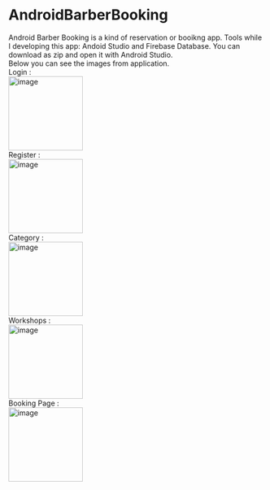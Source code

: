 # AndroidBarberBooking
Android Barber Booking is a kind of reservation or booikng app. Tools while I developing this app: Andoid Studio and Firebase Database.
You can download as zip and open it with Android Studio.
<br>Below you can see the images from application.
<br>Login :<br> <img width="146" alt="image" src="https://user-images.githubusercontent.com/77540246/214046422-8e46f30d-a6df-46f6-a303-39f154814dbd.png">
<br>Register : <br><img width="146" alt="image" src="https://user-images.githubusercontent.com/77540246/214046498-17d36f6d-3ec2-4dff-b361-bb144f168759.png">
<br>Category : <br><img width="146" alt="image" src="https://user-images.githubusercontent.com/77540246/214046636-6f097ddf-56fa-4f8b-8140-6f6799dfc479.png">
<br>Workshops : <br><img width="146" alt="image" src="https://user-images.githubusercontent.com/77540246/214046649-d8d0474a-5796-46c0-ad83-feb6d28382da.png">
<br>Booking Page : <br><img width="146" alt="image" src="https://user-images.githubusercontent.com/77540246/214046672-c4de979c-64c1-4e99-8197-6b7c07c817e0.png">
